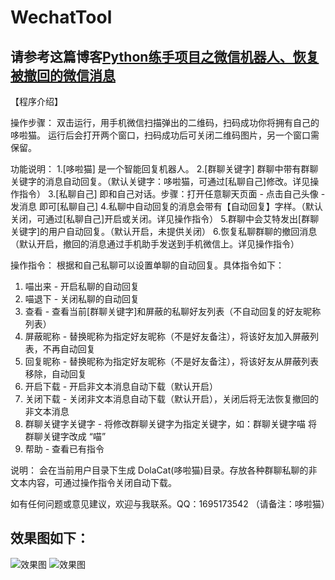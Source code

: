 # WechatTool

## 请参考这篇博客[Python练手项目之微信机器人、恢复被撤回的微信消息](https://blog.csdn.net/qq_1991/article/details/84337055)

【程序介绍】

操作步骤：
双击运行，用手机微信扫描弹出的二维码，扫码成功你将拥有自己的哆啦猫。
运行后会打开两个窗口，扫码成功后可关闭二维码图片，另一个窗口需保留。


功能说明：
1.[哆啦猫] 是一个智能回复机器人。
2.[群聊关键字] 群聊中带有群聊关键字的消息自动回复。（默认关键字：哆啦猫，可通过[私聊自己]修改。详见操作指令）
3.[私聊自己] 即和自己对话。步骤：打开任意聊天页面 - 点击自己头像 - 发消息 即可[私聊自己]
4.私聊中自动回复的消息会带有【自动回复】字样。（默认关闭，可通过[私聊自己]开启或关闭。详见操作指令）
5.群聊中会艾特发出[群聊关键字]的用户自动回复。（默认开启，未提供关闭）
6.恢复私聊群聊的撤回消息（默认开启，撤回的消息通过手机助手发送到手机微信上。详见操作指令）


操作指令：
根据和自己私聊可以设置单聊的自动回复。具体指令如下：
1.  喵出来    		-   开启私聊的自动回复
2.  喵退下    		-   关闭私聊的自动回复
3.  查看      		-   查看当前[群聊关键字]和屏蔽的私聊好友列表（不自动回复的好友昵称列表）
4.  屏蔽昵称   		-   替换昵称为指定好友昵称（不是好友备注），将该好友加入屏蔽列表，不再自动回复
5.  回复昵称   		-   替换昵称为指定好友昵称（不是好友备注），将该好友从屏蔽列表移除，自动回复
6.  开启下载   		-   开启非文本消息自动下载（默认开启）
7.  关闭下载   		-   关闭非文本消息自动下载（默认开启），关闭后将无法恢复撤回的非文本消息
8.  群聊关键字关键字  	-   将修改群聊关键字为指定关键字，如：群聊关键字喵  将群聊关键字改成 “喵”
9.  帮助      		-   查看已有指令


说明：
会在当前用户目录下生成 DolaCat(哆啦猫)目录。存放各种群聊私聊的非文本内容，可通过操作指令关闭自动下载。




如有任何问题或意见建议，欢迎与我联系。QQ：1695173542  （请备注：哆啦猫）


## 效果图如下：
![效果图](https://raw.githubusercontent.com/Liiking/WechatTool/master/效果图1.png)
![效果图](https://raw.githubusercontent.com/Liiking/WechatTool/master/效果图2.png)



